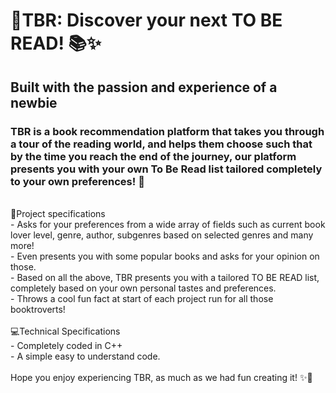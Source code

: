 # 🚀TBR: Discover your next TO BE READ! 📚✨
## Built with the passion and experience of a newbie
### TBR is a book recommendation platform that takes you through a tour of the reading world, and helps them choose such that by the time you reach the end of the journey, our platform presents you with your own To Be Read list tailored completely to your own preferences! 🎉

<br>
📝Project specifications
<br>
- Asks for your preferences from a wide array of fields such as current book lover level, genre, author, subgenres based on selected genres and many more!
<br>
- Even presents you with some popular books and asks for your opinion on those.
<br>
- Based on all the above, TBR presents you with a tailored TO BE READ list, completely based on your own personal tastes and preferences.
<br>
- Throws a cool fun fact at start of each project run for all those booktroverts!
<br>
<br>
💻Technical Specifications
<br>
- Completely coded in C++
<br>
- A simple easy to understand code.
<br>
<br>
Hope you enjoy experiencing TBR, as much as we had fun creating it! ✨🎉
<br>

